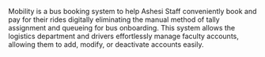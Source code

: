 Mobility is a bus booking system to help Ashesi Staff conveniently book and pay for their rides digitally eliminating the manual method of tally assignment and queueing for bus onboarding. This system  allows the logistics department and drivers effortlessly manage faculty accounts, allowing them to add, modify, or deactivate accounts easily.